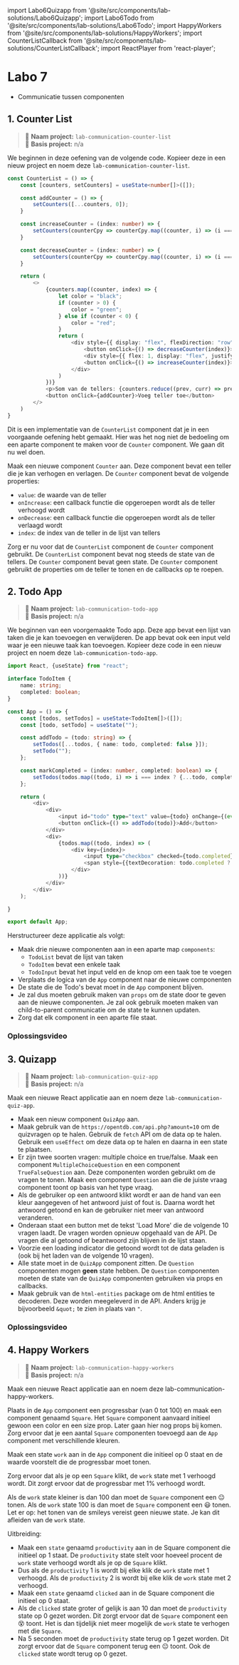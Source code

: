 import Labo6Quizapp from '@site/src/components/lab-solutions/Labo6Quizapp';
import Labo6Todo from '@site/src/components/lab-solutions/Labo6Todo';
import HappyWorkers from '@site/src/components/lab-solutions/HappyWorkers';
import CounterListCallback from '@site/src/components/lab-solutions/CounterListCallback';
import ReactPlayer from 'react-player';

# Labo 7

- Communicatie tussen componenten

## 1. Counter List

> 📂 **Naam project:** `lab-communication-counter-list`  
> 🔗 **Basis project:** n/a

We beginnen in deze oefening van de volgende code. Kopieer deze in een nieuw project en noem deze `lab-communication-counter-list`.

```typescript codesandbox={"template": "react", "filename": "src/App.tsx"}
const CounterList = () => {
    const [counters, setCounters] = useState<number[]>([]);

    const addCounter = () => {
        setCounters([...counters, 0]);
    }

    const increaseCounter = (index: number) => {
        setCounters(counterCpy => counterCpy.map((counter, i) => (i === index) ? counter + 1 : counter));
    }

    const decreaseCounter = (index: number) => {
        setCounters(counterCpy => counterCpy.map((counter, i) => (i === index) ? counter - 1 : counter));
    }

    return (
        <>
            {counters.map((counter, index) => {
                let color = "black";
                if (counter > 0) {
                    color = "green";
                } else if (counter < 0) {
                    color = "red";
                }
                return (
                    <div style={{ display: "flex", flexDirection: "row", alignItems: "center", justifyContent: "center" }}>
                        <button onClick={() => decreaseCounter(index)}>Omlaag</button>
                        <div style={{ flex: 1, display: "flex", justifyContent: "center", alignItems: "center", color: color }}>Count: {counter}</div>
                        <button onClick={() => increaseCounter(index)}>Omhoog</button>
                    </div>
                )
            })}
            <p>Som van de tellers: {counters.reduce((prev, curr) => prev + curr, 0)}</p>
            <button onClick={addCounter}>Voeg teller toe</button>
        </>
    )
}
```

Dit is een implementatie van de `CounterList` component dat je in een voorgaande oefening hebt gemaakt. Hier was het nog niet de bedoeling om een aparte component te maken voor de `Counter` component. We gaan dit nu wel doen.

Maak een nieuwe component `Counter` aan. Deze component bevat een teller die je kan verhogen en verlagen. De `Counter` component bevat de volgende properties:
- `value`: de waarde van de teller
- `onIncrease`: een callback functie die opgeroepen wordt als de teller verhoogd wordt
- `onDecrease`: een callback functie die opgeroepen wordt als de teller verlaagd wordt
- `index`: de index van de teller in de lijst van tellers

Zorg er nu voor dat de `CounterList` component de `Counter` component gebruikt. De `CounterList` component bevat nog steeds de state van de tellers. De `Counter` component bevat geen state. De `Counter` component gebruikt de properties om de teller te tonen en de callbacks op te roepen.

<CounterListCallback/>

## 2. Todo App

> 📂 **Naam project:** `lab-communication-todo-app`  
> 🔗 **Basis project:** n/a

We beginnen van een voorgemaakte Todo app. Deze app bevat een lijst van taken die je kan toevoegen en verwijderen. De app bevat ook een input veld waar je een nieuwe taak kan toevoegen. Kopieer deze code in een nieuw project en noem deze `lab-communication-todo-app`.

```typescript codesandbox={"template": "react", "filename": "src/App.tsx"}
import React, {useState} from "react";

interface TodoItem { 
    name: string;
    completed: boolean;
}

const App = () => {
    const [todos, setTodos] = useState<TodoItem[]>([]);
    const [todo, setTodo] = useState("");

    const addTodo = (todo: string) => {
        setTodos([...todos, { name: todo, completed: false }]);
        setTodo("");
    };

    const markCompleted = (index: number, completed: boolean) => {
        setTodos(todos.map((todo, i) => i === index ? {...todo, completed: completed} : todo));
    };

    return (
        <div>
            <div>
                <input id="todo" type="text" value={todo} onChange={(event) => setTodo(event.target.value)}/>
                <button onClick={() => addTodo(todo)}>Add</button>
            </div>
            <div>
                {todos.map((todo, index) => (
                    <div key={index}>
                        <input type="checkbox" checked={todo.completed} onChange={(event) => markCompleted(index, event.target.checked)}/>
                        <span style={{textDecoration: todo.completed ? "line-through" : "none"}}>{todo.name}</span>
                    </div>
                ))}
            </div>
        </div>
    );

}

export default App;
```

Herstructureer deze applicatie als volgt:
- Maak drie nieuwe componenten aan in een aparte map `components`:
    - `TodoList` bevat de lijst van taken
    - `TodoItem` bevat een enkele taak
    - `TodoInput` bevat het input veld en de knop om een taak toe te voegen
- Verplaats de logica van de `App` component naar de nieuwe componenten
- De state die de Todo's bevat moet in de `App` component blijven. 
- Je zal dus moeten gebruik maken van `props` om de state door te geven aan de nieuwe componenten. Je zal ook gebruik moeten maken van child-to-parent communicatie om de state te kunnen updaten.
- Zorg dat elk component in een aparte file staat.

<div style={{padding: 10, border: "1px dotted black"}}>
    <Labo6Todo/>
</div>

### Oplossingsvideo

<ReactPlayer controls url='https://youtu.be/RNC2X9D3XbI'/>

## 3. Quizapp

> 📂 **Naam project:** `lab-communication-quiz-app`  
> 🔗 **Basis project:** n/a

Maak een nieuwe React applicatie aan en noem deze `lab-communication-quiz-app`.

- Maak een nieuw component `QuizApp` aan.
- Maak gebruik van de `https://opentdb.com/api.php?amount=10` om de quizvragen op te halen. Gebruik de `fetch` API om de data op te halen. Gebruik een `useEffect` om deze data op te halen en daarna in een state te plaatsen.
- Er zijn twee soorten vragen: multiple choice en true/false. Maak een component `MultipleChoiceQuestion` en een component `TrueFalseQuestion` aan. Deze componenten worden gebruikt om de vragen te tonen. Maak een component `Question` aan die de juiste vraag component toont op basis van het type vraag.
- Als de gebruiker op een antwoord klikt wordt er aan de hand van een kleur aangegeven of het antwoord juist of fout is. Daarna wordt het antwoord getoond en kan de gebruiker niet meer van antwoord veranderen.
- Onderaan staat een button met de tekst 'Load More' die de volgende 10 vragen laadt. De vragen worden opnieuw opgehaald van de API. De vragen die al getoond of beantwoord zijn blijven in de lijst staan.
- Voorzie een loading indicator die getoond wordt tot de data geladen is (ook bij het laden van de volgende 10 vragen).
- Alle state moet in de `QuizApp` component zitten. De `Question` componenten mogen **geen** state hebben. De `Question` componenten moeten de state van de `QuizApp` componenten gebruiken via props en callbacks. 
- Maak gebruik van de `html-entities` package om de html entities te decoderen. Deze worden meegeleverd in de API. Anders krijg je bijvoorbeeld `&quot;` te zien in plaats van `"`.

<div style={{padding: 10, border: "1px dotted black"}}>
    <Labo6Quizapp/>
</div>

### Oplossingsvideo

<ReactPlayer controls url='https://youtu.be/L00lS5tKMcQ'/>

## 4. Happy Workers

> 📂 **Naam project:** `lab-communication-happy-workers`  
> 🔗 **Basis project:** n/a

Maak een nieuwe React applicatie aan en noem deze lab-communication-happy-workers.

Plaats in de `App` component een progressbar (van 0 tot 100) en maak een component genaamd `Square`. Het `Square` component aanvaard initieel gewoon een color en een size prop. Later gaan hier nog props bij komen. Zorg ervoor dat je een aantal `Square` componenten toevoegd aan de `App` component met verschillende kleuren. 

Maak een state `work` aan in de `App` component die initieel op 0 staat en de waarde voorstelt die de progressbar moet tonen. 

Zorg ervoor dat als je op een `Square` klikt, de `work` state met 1 verhoogd wordt. Dit zorgt ervoor dat de progressbar met 1% verhoogd wordt.

Als de `work` state kleiner is dan 100 dan moet de `Square` component een 😐 tonen. Als de `work` state 100 is dan moet de `Square` component een 😃 tonen. Let er op: het tonen van de smileys vereist geen nieuwe state. Je kan dit afleiden van de `work` state.

<HappyWorkers useProductivity={false}/>

Uitbreiding:
- Maak een `state` genaamd `productivity` aan in de Square component die initieel op 1 staat. De `productivity` state stelt voor hoeveel procent de `work` state verhoogd wordt als je op de `Square` klikt. 
- Dus als de `productivity` 1 is wordt bij elke klik de `work` state met 1 verhoogd. Als de `productivity` 2 is wordt bij elke klik de `work` state met 2 verhoogd.
- Maak een `state` genaamd `clicked` aan in de Square component die initieel op 0 staat.
- Als de `clicked` state groter of gelijk is aan 10 dan moet de `productivity` state op 0 gezet worden. Dit zorgt ervoor dat de `Square` component een 😵 toont. Het is dan tijdelijk niet meer mogelijk de `work` state te verhogen met die `Square`.
- Na 5 seconden moet de `productivity` state terug op 1 gezet worden. Dit zorgt ervoor dat de `Square` component terug een 😐 toont. Ook de `clicked` state wordt terug op 0 gezet.

<HappyWorkers useProductivity={true}/>
